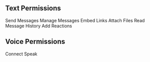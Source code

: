 ## Text Permissions

Send Messages
Manage Messages
Embed Links
Attach Files
Read Message History
Add Reactions

## Voice Permissions
Connect
Speak